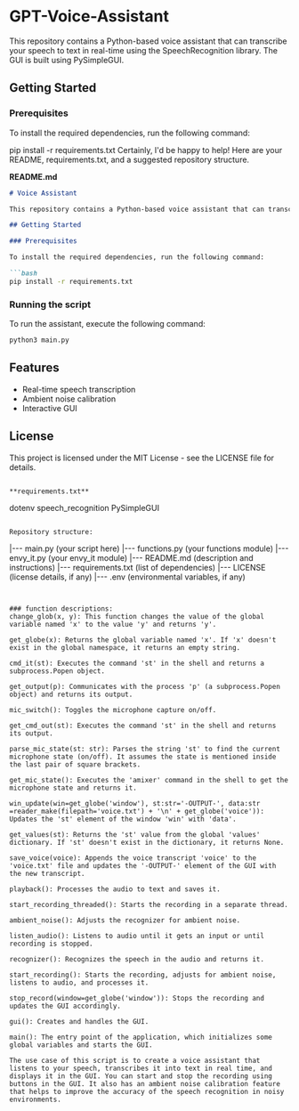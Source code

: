 # GPT-Voice-Assistant
This repository contains a Python-based voice assistant that can transcribe your speech to text in real-time using the SpeechRecognition library. The GUI is built using PySimpleGUI.

## Getting Started

### Prerequisites

To install the required dependencies, run the following command:

pip install -r requirements.txt
Certainly, I'd be happy to help! Here are your README, requirements.txt, and a suggested repository structure. 

**README.md**
```markdown
# Voice Assistant

This repository contains a Python-based voice assistant that can transcribe your speech to text in real-time using the SpeechRecognition library. The GUI is built using PySimpleGUI.

## Getting Started

### Prerequisites

To install the required dependencies, run the following command:

```bash
pip install -r requirements.txt
```

### Running the script

To run the assistant, execute the following command:

```bash
python3 main.py
```

## Features

- Real-time speech transcription
- Ambient noise calibration
- Interactive GUI

## License

This project is licensed under the MIT License - see the LICENSE file for details.
```

**requirements.txt**
```
dotenv
speech_recognition
PySimpleGUI
```

Repository structure:

```
|--- main.py (your script here)
|--- functions.py (your functions module)
|--- envy_it.py (your envy_it module)
|--- README.md (description and instructions)
|--- requirements.txt (list of dependencies)
|--- LICENSE (license details, if any)
|--- .env (environmental variables, if any)
```


### function descriptions:
change_glob(x, y): This function changes the value of the global variable named 'x' to the value 'y' and returns 'y'.

get_globe(x): Returns the global variable named 'x'. If 'x' doesn't exist in the global namespace, it returns an empty string.

cmd_it(st): Executes the command 'st' in the shell and returns a subprocess.Popen object.

get_output(p): Communicates with the process 'p' (a subprocess.Popen object) and returns its output.

mic_switch(): Toggles the microphone capture on/off.

get_cmd_out(st): Executes the command 'st' in the shell and returns its output.

parse_mic_state(st: str): Parses the string 'st' to find the current microphone state (on/off). It assumes the state is mentioned inside the last pair of square brackets.

get_mic_state(): Executes the 'amixer' command in the shell to get the microphone state and returns it.

win_update(win=get_globe('window'), st:str='-OUTPUT-', data:str =reader_make(filepath='voice.txt') + '\n' + get_globe('voice')): Updates the 'st' element of the window 'win' with 'data'.

get_values(st): Returns the 'st' value from the global 'values' dictionary. If 'st' doesn't exist in the dictionary, it returns None.

save_voice(voice): Appends the voice transcript 'voice' to the 'voice.txt' file and updates the '-OUTPUT-' element of the GUI with the new transcript.

playback(): Processes the audio to text and saves it.

start_recording_threaded(): Starts the recording in a separate thread.

ambient_noise(): Adjusts the recognizer for ambient noise.

listen_audio(): Listens to audio until it gets an input or until recording is stopped.

recognizer(): Recognizes the speech in the audio and returns it.

start_recording(): Starts the recording, adjusts for ambient noise, listens to audio, and processes it.

stop_record(window=get_globe('window')): Stops the recording and updates the GUI accordingly.

gui(): Creates and handles the GUI.

main(): The entry point of the application, which initializes some global variables and starts the GUI.

The use case of this script is to create a voice assistant that listens to your speech, transcribes it into text in real time, and displays it in the GUI. You can start and stop the recording using buttons in the GUI. It also has an ambient noise calibration feature that helps to improve the accuracy of the speech recognition in noisy environments.
